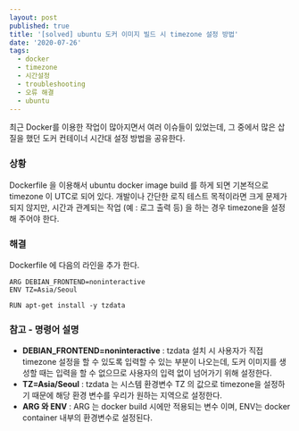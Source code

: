 ```yaml
---
layout: post
published: true
title: '[solved] ubuntu 도커 이미지 빌드 시 timezone 설정 방법'
date: '2020-07-26'
tags:
  - docker
  - timezone
  - 시간설정
  - troubleshooting
  - 오류 해결
  - ubuntu
---
```

최근 Docker를 이용한 작업이 많아지면서 여러 이슈들이 있었는데, 그 중에서  많은 삽질을 했던 도커 컨테이너 시간대 설정 방법을 공유한다.


### 상황

Dockerfile 을 이용해서 ubuntu docker image build 를 하게 되면 기본적으로 timezone 이 UTC로 되어 있다. 개발이나 간단한 로직 테스트 목적이라면 크게 문제가 되지 않지만, 시간과 관계되는 작업 (예 : 로그 출력 등) 을 하는 경우 timezone을 설정 해 주어야 한다.


### 해결

Dockerfile 에 다음의 라인을 추가 한다.

```docker
ARG DEBIAN_FRONTEND=noninteractive
ENV TZ=Asia/Seoul

RUN apt-get install -y tzdata
```


### 참고 - 명령어 설명

- **DEBIAN_FRONTEND=noninteractive**  : tzdata 설치 시 사용자가 직접 timezone 설정을 할 수 있도록 입력할 수 있는 부분이 나오는데, 도커 이미지를 생성할 때는 입력을 할 수 없으므로 사용자의 입력 없이 넘어가기 위해 설정한다.
- **TZ=Asia/Seoul** : tzdata 는 시스템 환경변수 TZ 의 값으로 timezone을 설정하기 때문에 해당 환경 변수를 우리가 원하는 지역으로 설정한다.
- **ARG 와 ENV** : ARG 는 docker build 시에만 적용되는 변수 이며, ENV는 docker container 내부의 환경변수로 설정된다.
